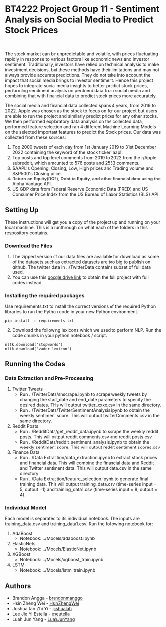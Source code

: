 # BT4222 Project Group 11 - Sentiment Analysis on Social Media to Predict Stock Prices 
<br />

The stock market can be unpredictable and volatile, with prices fluctuating rapidly in response to various factors like economic news and investor sentiment. Traditionally, investors have relied on technical analysis to make investment decisions, but these methods have their limitations and may not always provide accurate predictions. They do not take into account the impact that social media brings to investor sentiment. Hence this project hopes to integrate social media insights to better predict stock prices, performing sentiment analysis on pertinent data from social media and combining that with financial data to predict stock prices more accurately.  
  
The social media and financial data collected spans 4 years, from 2019 to 2022. Apple was chosen as the stock to focus on for our project but users are able to run the project and similarly predict prices for any other stocks. We then performed exploratory data analysis on the collected data, performed feature selection and ran 4 different Machine Learning Models on the selected important features to predict the Stock prices. Our data was collected from these sources:

1. Top 2000 tweets of each day from 1st January 2019 to 31st December 2022 containing the keyword of the stock ticker 'aapl'.
2. Top posts and top level comments from 2019 to 2022 from the r/Apple subreddit, which amounted to 576 posts and 2533 comments.
3. $AAPL's Opening, Closing, Low, High prices and Trading volume and S&P500's Closing price.
4. Return on Equity(ROE), Debt to Equity, and other financial data using the Alpha Vantage API.
5. US GDP data from Federal Reserve Economic Data (FRED) and US Consumer Price Index from the US Bureau of Labor Statistics (BLS) API.

## Setting Up

These instructions will get you a copy of the project up and running on your local machine. This is a runthrough on what each of the folders in this respository contains.

### Download the Files
1. The zipped version of our data files are available for download as some of the datasets such as extracted datasets are too big to publish on github. The twitter data in ../TwitterData contains subset of full data used.
2. You can use this [google drive link](https://drive.google.com/file/d/15r3S3bItxn3jL0MFvCiMrsyUln2QU-GS/view?usp=sharing) to obtain the full project with full codes instead.

### Installing the required packages
 Use requirements.txt to install the correct versions of the required Python libraries to run the Python code in your new Python environment.
 ```
 pip install -r requirements.txt
 ```
 2. Download the following lexicons which we used to perform NLP. Run the code chunks in your python notebook / script.
 ```
 nltk.download('stopwords')
 nltk.download('vader_lexicon')
 ```

## Running the Codes
### Data Extraction and Pre-Processing
1. Twitter Tweets
	- Run ../TwitterData/snscrape.ipynb  to scrape weekly tweets by changing the start_date and end_date parameters to specify the desired dates. This will output twitter_xxxx.csv in the same directory.
	- Run ../TwitterData/TwitterSentimentAnalysis.ipynb to obtain the weekly sentiment score. This will output twitterComments.csv in the same directory.
2. Reddit Posts
	- Run ../RedditData/get_reddit_data.ipynb to scrape the weekly reddit posts. This will output reddit comments.csv and reddit posts.csv
	- Run ../RedditData/reddit_sentiment_analysis.ipynb to obtain the weekly sentiment score. This will output reddit sentiment scores.csv
3. Finance Data
	- Run ../Data Extraction/data_extraction.ipynb to extract stock prices and financial data. This will combine the financial data and Reddit and Twitter sentiment data. This will output data.csv in the same directory
	- Run ../Data Extraction/feature_selection.ipynb to generate final training data. This will output training_data.csv (time-series input = 5, output =1) and training_data1.csv (time-series input = 8, output = 4). 

### Individual Model
Each model is separated to its individual notebook. The inputs are training_data.csv and training_data1.csv. Run the following notebook for:
1. AdaBoost 
	- Notebook: ../Models/adaboost.ipynb 
2. ElasticNets
	- Notebook: ../Models/ElasticNet.ipynb
3. XGBoost 
	- Notebook: ../Models/xgboost_train.ipynb
4. LSTM
	- Notebook: ../Models/lstm_train.ipynb
## Authors
- Brandon Angga - [brandonmanggo](https://github.com/brandonmanggo)
- Hsin Zheng Wei - [HsinZhengWei](https://github.com/HsinZhengWei)
- Joshua tan Zhi Yi - [joshualah](https://github.com/joshualah)
- Lee Jie Yi Estella - [eseutella](https://github.com/eseutella)
- Luah Jun Yang - [LuahJunYang](https://github.com/LuahJunYang)
